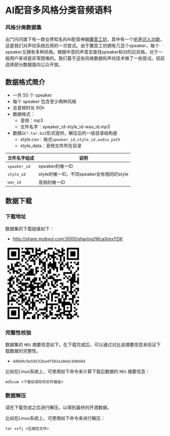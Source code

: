 # AI配音多风格分类音频语料

### 风格分类数据集

出门问问旗下有一款业界知名的AI配音神器[魔音工坊](https://www.moyin.com/)，其中有一个[听声识人功能](https://mp.weixin.qq.com/s/6grvwjEiHVyubdagVewXCA)，这是我们对声纹系统应用的一次尝试。由于魔音工坊拥有几百个speaker，每个speaker又拥有多种风格。根据中意的声音去查找speaker和对的应风格，对于一般用户来讲是非常困难的。我们基于这些风格数据和声纹技术做了一些尝试。目前选择部分数据面向公众开放。

## 数据格式简介
  - 一共 50 个 speaker
  - 每个 speaker 包含至少两种风格
  - 总音频时长 60h
  - 数据格式：
    - 音频：mp3
    - 文件名字：speaker_id-style_id-wav_id.mp3
  - 数据以`*.tar.bz2`形式提供，解压后的一级目录结构是
    - style.csv：格式`speaker_id,style_id,audio_path`
    - style_data：音频文件所在目录

| 文件名字组成 | 说明            |
| ------------ | --------------- |
| `speaker_id` | speaker的唯一ID |
| `style_id`   | style的唯一ID，不同speaker会有相同的style   |
| `wav_id`     | 音频的唯一ID    |


## 数据下载

### 下载地址

数据集的下载链接如下：
  - http://share.mobvoi.com:5000/sharing/WcaXmxYDK

  ![下载链接](../images/qr_code_style_data.png)

### 完整性校验

数据集的 `MD5` 摘要信息如下。在下载完成后，可以通过对比该摘要信息来验证下载数据的完整性。
  - `dd949c9a59532ba4f503a10edcb90d4d`

比如在Linux系统上，可使用如下命令来计算下载后数据的 `MD5` 摘要信息：

  ```shell
  md5sum <下载后保存的文件路径>
  ```

### 数据解压

请在下载完成之后进行解压，以得到最终的开源数据。

比如在Linux系统上，可使用如下命令来进行解压：

  ```shell
  tar xvfj <压缩包文件>
  ```
